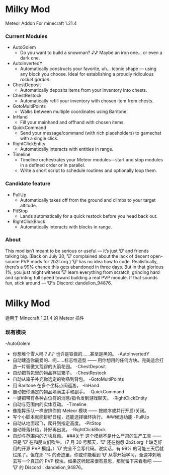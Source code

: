 # Milky Mod
Meteor Addon For minecraft 1.21.4

### Current Modules
- AutoGolem
  - Do you want to build a snowman? ♪♪ Maybe an iron one... or even a dark one.
- AutoInvertedY
  - Automatically constructs your favorite, uh... iconic shape — using any block you choose. Ideal for establishing a proudly ridiculous *rocket garden*.
- ChestDeposit
  - Automatically deposits items from your inventory into chests.
- ChestRestock
  - Automatically refill your inventory with chosen item from chests.
- GotoMultiPoints
   - Walks between multiple coordinates using Baritone.
- InHand
  - Fill your mainhand and offhand with chosen items.
- QuickCommand
  - Send your message/command (with rich placeholders) to gamechat with a single click.
- RightClickEntity
  - Automatically interacts with entities in range.
- Timeline
  - Timeline orchestrates your Meteor modules—start and stop modules in a defined order or in parallel.
  - Write a short script to schedule routines and optionally loop them.
 
### Candidate feature
- PullUp
  - Automatically takes off from the ground and climbs to your target altitude.
- PitStop
  - Lands automatically for a quick restock before you head back out.
- RightClickBlock
  - Automatically interacts with blocks in range.


### About
This mod isn’t meant to be serious or useful — it’s just 🐮 and friends talking big. (Back on July 30, 🐮 complained about the lack of decent open-source PVP mods for 2b2t.org.) 🐮 has no idea how to code. Realistically, there’s a 99% chance this gets abandoned in three days. But in that glorious 1%, you just might witness 🐮 learn everything from scratch, grinding hard and sprinting full speed toward building a real PVP module. If that sounds fun, stick around — 🐮’s Discord: dandelion_94876.

# Milky Mod
适用于 Minecraft 1.21.4 的 Meteor 插件
### 现有模块
-AutoGolem
  - 你想堆个雪人吗？♪♪ 也许是铁做的……甚至是黑的。
-AutoInvertedY
  - 自动建造你最爱的、呃……标志性造型 —— 用你想用的任何方块。完美适合打造一片骄傲又荒谬的火箭花园。
-ChestDeposit
  - 自动把背包里的物品存进箱子。
-ChestRestock
  - 自动从箱子补充你选定的物品到背包。
-GotoMultiPoints
  - 用 Baritone 在多个坐标点间巡游。
-InHand
  - 自动把你选定的物品填满主手和副手。
-QuickCommand
  - 一键把带有各种占位符的消息/指令发到游戏聊天。
-RightClickEntity
  - 自动与范围内的实体互动。
-Timeline
  - 像指挥乐队一样安排你的 Meteor 模块 —— 按顺序或并行开启/关闭。
  - 写个小脚本就能排好日程，还能选择循环执行。
###候选功能
-PullUp
  - 自动从地面起飞，爬升到指定高度。
-PitStop
  - 自动降落补给，补好再出发。
-RightClickBlock
  - 自动与范围内的方块互动。
###关于
这个模组不是什么严肃的生产工具 —— 只是 🐮 在和朋友们吹牛。（7 月 30 号那天，🐮 还在抱怨 2b2t.org 上缺乏好用的开源 PVP 模组。）🐮 完全不会写代码。说实话，有 99% 的可能三天后就烂尾了。但在那 1% 的奇迹里，你或许能看到 🐮 从零开始学习，全速冲刺地去写一个真正的 PVP 模块。如果这听起来很有意思，那就留下来看看吧 —— 🐮 的 Discord：dandelion_94876。

